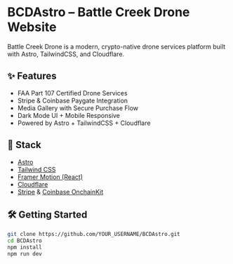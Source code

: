 # BCDAstro – Battle Creek Drone Website

Battle Creek Drone is a modern, crypto-native drone services platform built with Astro, TailwindCSS, and Cloudflare.

## ✨ Features

- FAA Part 107 Certified Drone Services
- Stripe & Coinbase Paygate Integration
- Media Gallery with Secure Purchase Flow
- Dark Mode UI + Mobile Responsive
- Powered by Astro + TailwindCSS + Cloudflare

## 🚀 Stack

- [Astro](https://astro.build/)
- [Tailwind CSS](https://tailwindcss.com/)
- [Framer Motion (React)](https://www.framer.com/motion/)
- [Cloudflare](https://www.cloudflare.com/)
- [Stripe](https://stripe.com/) & [Coinbase OnchainKit](https://docs.cloud.coinbase.com/onchain-pay/)

## 🛠️ Getting Started

```bash
git clone https://github.com/YOUR_USERNAME/BCDAstro.git
cd BCDAstro
npm install
npm run dev

